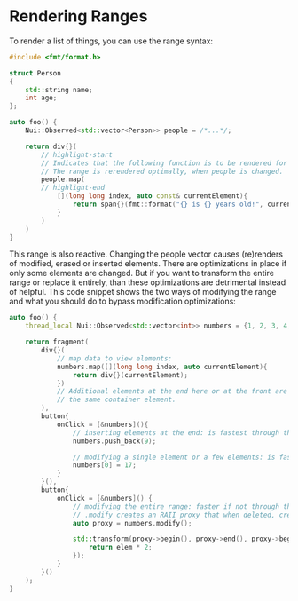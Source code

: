 # Rendering Ranges

To render a list of things, you can use the range syntax:
```cpp
#include <fmt/format.h>

struct Person
{
    std::string name;
    int age;
};

auto foo() {
    Nui::Observed<std::vector<Person>> people = /*...*/;

    return div{}(
        // highlight-start
        // Indicates that the following function is to be rendered for each element in people.
        // The range is rerendered optimally, when people is changed.
        people.map(
        // highlight-end
            [](long long index, auto const& currentElement){
                return span{}(fmt::format("{} is {} years old!", currentElement.name, currentElement.age));
            }
        )
    )
}
```

This range is also reactive. Changing the people vector causes (re)renders of modified, erased or inserted elements.
There are optimizations in place if only some elements are changed.
But if you want to transform the entire range or replace it entirely, than these optimizations are detrimental instead of helpful.
This code snippet shows the two ways of modifying the range and what you should do to bypass modification optimizations:
```cpp
auto foo() {
    thread_local Nui::Observed<std::vector<int>> numbers = {1, 2, 3, 4, 5};

    return fragment(
        div{}(
            // map data to view elements:
            numbers.map([](long long index, auto currentElement){
                return div{}(currentElement);
            })
            // Additional elements at the end here or at the front are currently not supported within
            // the same container element.
        ),
        button{
            onClick = [&numbers](){
                // inserting elements at the end: is fastest through the wrapper
                numbers.push_back(9);

                // modifying a single element or a few elements: is fastest through the wrapper
                numbers[0] = 17;
            }
        }(),
        button{
            onClick = [&numbers]() {
                // modifying the entire range: faster if not through the wrapper:
                // .modify creates an RAII proxy that when deleted, creates an update event for the entire range:
                auto proxy = numbers.modify();

                std::transform(proxy->begin(), proxy->end(), proxy->begin(), [](int elem){
                    return elem * 2;
                });
            }
        }()
    );
}
```
